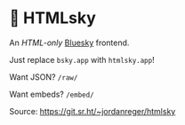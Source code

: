 # 🦋 HTMLsky

An *HTML-only* [Bluesky](https://bsky.social) frontend.

Just replace `bsky.app` with `htmlsky.app`!

Want JSON? `/raw/`

Want embeds? `/embed/`

Source: https://git.sr.ht/~jordanreger/htmlsky
